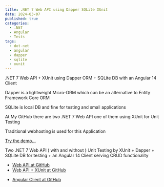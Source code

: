 ```yaml
---
title: .NET 7 Web API using Dapper SQLite XUnit
date: 2024-03-07
published: true
categories:
  - .NET
  - Angular
  - Tests
tags:
  - dot-net
  - angular
  - dapper
  - sqlite
  - xunit
---
```



.NET 7 Web API + XUnit using Dapper ORM + SQLite DB with an Angular 14 Client

Dapper is a lightweight Micro-ORM which can be an alternative to Entity Framework Core ORM

SQLite is local DB and fine for testing and small applications

At My GitHub there are two .NET 7 Web API one of them using XUnit for Unit Testing

Traditional webhosting is used for this Application

<a href="https://angular.dapper.sqlite.client.persteenolsen.com" target="_blank" title="Angular 14 + Web API in .NET 7 with Dapper and SQLite">Try the demo...</a>

<p>Two .NET 7 Web API ( with and without ) Unit Testing by XUnit + Dapper + SQLite DB for testing + an Angular 14 Client serving CRUD functionality</p>

<ul>

<li>
<a href="https://github.com/persteenolsen/dotnet-7-dapper-sqlite-api" target="_blank">Web API at GitHub</a>
</li>


<li>
<a href="https://github.com/persteenolsen/dotnet-7-dapper-sqlite-api-xunit" target="_blank">Web API + XUnit at GitHub</a>
</li>

<li>

<a href="https://github.com/persteenolsen/angular-dapper-sqlite-client" target="_blank">Angular Client at GitHub</a>
</li>
</ul>
